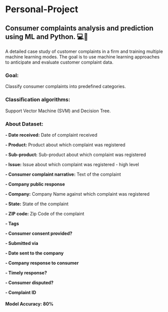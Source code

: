 # Personal-Project
## Consumer complaints analysis and prediction using ML and Python. 💻🚀

A detailed case study of customer complaints in a firm and training multiple machine learning modes. The goal is to use machine learning approaches to anticipate and evaluate customer complaint data.

### Goal:
Classify consumer complaints into predefined categories.

### Classification algorithms:
Support Vector Machine (SVM) and Decision Tree.

### About Dataset:

<p><b>- Date received:</b> Date of complaint received</p>
<p><b>- Product:</b> Product about which complaint was registered</p>
<p><b>- Sub-product:</b> Sub-product about which complaint was registered</p>
<p><b>- Issue:</b> Issue about which complaint was registered - high level</p>
<p><b>- Consumer complaint narrative:</b> Text of the complaint</p>
<p><b>- Company public response</b></p>
<p><b>- Company:</b> Company Name against which complaint was registered</p>
<p><b>- State:</b> State of the complaint</p>
<p><b>- ZIP code:</b> Zip Code of the complaint</p>
<p><b>- Tags</b></p>
<p><b>- Consumer consent provided?</b></p>
<p><b>- Submitted via</b></p>
<p><b>- Date sent to the company</b></p>
<p><b>- Company response to consumer</b></p>
<p><b>- Timely response?</b></p>
<p><b>- Consumer disputed?</b></p>
<p><b>- Complaint ID</b></p>

#### Model Accuracy: 80%
